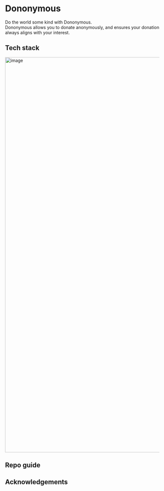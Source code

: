 # Dononymous

Do the world some kind with Dononymous.<br/>
Dononymous allows you to donate anonymously, and ensures your donation always aligns with your interest. 

## Tech stack

<img width="1289" alt="image" src="https://github.com/0xDononymous/dononymous/assets/48847495/1ba0b199-7500-4994-a8b8-49f94940b0b2">

## Repo guide

## Acknowledgements
